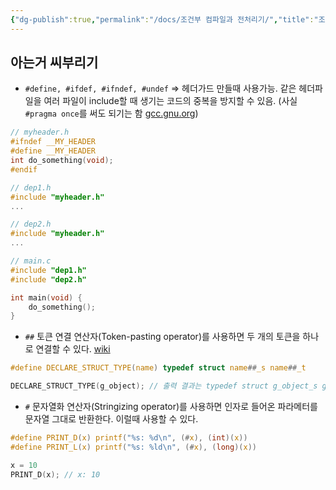 ```yaml
---
{"dg-publish":true,"permalink":"/docs/조건부 컴파일과 전처리기/","title":"조건부 컴파일과 전처리기"}
---
```



## 아는거 씨부리기

- `#define, #ifdef, #ifndef, #undef` => 헤더가드 만들때 사용가능. 같은 헤더파일을 여러 파일이 include할 때 생기는 코드의 중복을 방지할 수 있음. (사실 `#pragma once`를 써도 되기는 함 [gcc.gnu.org](https://gcc.gnu.org/onlinedocs/cpp/Pragmas.html))

```c
// myheader.h
#ifndef __MY_HEADER
#define __MY_HEADER
int do_something(void);
#endif
```  

```c
// dep1.h  
#include "myheader.h"  
...
```  

```c
// dep2.h  
#include "myheader.h"  
...  
```

```c
// main.c  
#include "dep1.h"  
#include "dep2.h"  

int main(void) {  
	do_something();  
}  
```

- `##` 토큰 연결 연산자(Token-pasting operator)를 사용하면 두 개의 토큰을 하나로 연결할 수 있다. [wiki](https://ko.wikipedia.org/wiki/C_%EC%A0%84%EC%B2%98%EB%A6%AC%EA%B8%B0)

```c
#define DECLARE_STRUCT_TYPE(name) typedef struct name##_s name##_t

DECLARE_STRUCT_TYPE(g_object); // 출력 결과는 typedef struct g_object_s g_object_t;
```

- `#` 문자열화 연산자(Stringizing operator)를 사용하면 인자로 들어온 파라메터를 문자열 그대로 반환한다. 이럴때 사용할 수 있다.

```c
#define PRINT_D(x) printf("%s: %d\n", (#x), (int)(x))
#define PRINT_L(x) printf("%s: %ld\n", (#x), (long)(x))

x = 10
PRINT_D(x); // x: 10
```
